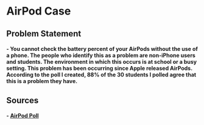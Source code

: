 # AirPod Case



## Problem Statement
#### - You cannot check the battery percent of your AirPods without the use of a phone. The people who identify this as a problem are non-iPhone users and students. The environment in which this occurs is at school or a busy setting. This problem has been occurring since Apple released AirPods. According to the poll I created, 88% of the 30 students I polled agree that this is a problem they have.

















## Sources
#### - [AirPod Poll](https://docs.google.com/forms/d/1aVDSOM6HkFfgVF3ke4yvM-jfQLU2wg3XL9RGB56SbAs/prefill)
